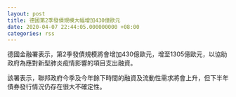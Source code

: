 ```yaml
---
layout: post
title: 德國第2季發債規模大幅增加430億歐元
date: 2020-04-07 22:44:05.000000000 +08:00
categories: rss
---
```


德國金融署表示，第2季發債規模將會增加430億歐元，增至1305億歐元，以協助政府為應對新型肺炎疫情影響的項目支出融資。

該署表示，聯邦政府今季及今年餘下時間的融資及流動性需求將會上升，但下半年債券發行情況仍存在很大不確定性。
